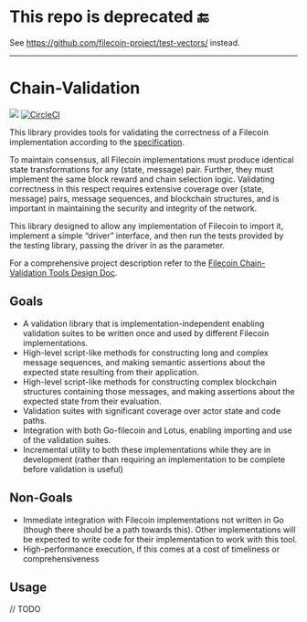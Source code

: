 # This repo is deprecated 🔚

See https://github.com/filecoin-project/test-vectors/ instead.

---

# Chain-Validation
[![](https://img.shields.io/badge/made%20by-Protocol%20Labs-blue.svg?style=flat-square)](http://ipn.io)
[![CircleCI](https://circleci.com/gh/filecoin-project/chain-validation.svg?style=svg)](https://circleci.com/gh/filecoin-project/chain-validation)

This library provides tools for validating the correctness of a Filecoin implementation according to the [specification](https://github.com/filecoin-project/specs). 

To maintain consensus, all Filecoin implementations must produce identical state transformations for any (state, message) pair. Further, they must implement the same block reward and chain selection logic. Validating correctness in this respect requires extensive coverage over (state, message) pairs, message sequences, and blockchain structures, and is important in maintaining the security and integrity of the network.

This library designed to allow any implementation of Filecoin to import it, implement a simple “driver” interface, and then run the tests provided by the testing library, passing the driver in as the parameter. 

For a comprehensive project description refer to the [Filecoin Chain-Validation Tools Design Doc](https://docs.google.com/document/d/1o0ODvpKdWsYMK_KmK-j-uPxYei6CZAZ4n_3ilQJPn4A/edit#).

## Goals
- A validation library that is implementation-independent enabling validation suites to be written once and used by different Filecoin implementations.
- High-level script-like methods for constructing long and complex message sequences, and making semantic assertions about the expected state resulting from their application.
- High-level script-like methods for constructing complex blockchain structures containing those messages, and making assertions about the expected state from their evaluation.
- Validation suites with significant coverage over actor state and code paths.
- Integration with both Go-filecoin and Lotus, enabling importing and use of the validation suites.
- Incremental utility to both these implementations while they are in development (rather than requiring an implementation to be complete before validation is useful)

## Non-Goals
- Immediate integration with Filecoin implementations not written in Go (though there should be a path towards this). Other implementations will be expected to write code for their implementation to work with this tool.
- High-performance execution, if this comes at a cost of timeliness or comprehensiveness

## Usage
// TODO
